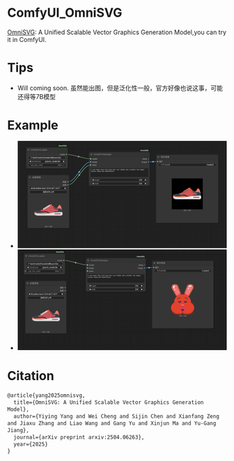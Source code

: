 # ComfyUI_OmniSVG
[OmniSVG](https://github.com/OmniSVG/OmniSVG): A Unified Scalable Vector Graphics Generation Model,you  can try it in ComfyUI.


# Tips
* Will coming soon. 虽然能出图，但是泛化性一般，官方好像也说这事，可能还得等7B模型
  

# Example
* ![](https://github.com/smthemex/ComfyUI_OmniSVG/blob/main/example.png)
* ![](https://github.com/smthemex/ComfyUI_OmniSVG/blob/main/example_.png)


# Citation
```
@article{yang2025omnisvg,
  title={OmniSVG: A Unified Scalable Vector Graphics Generation Model}, 
  author={Yiying Yang and Wei Cheng and Sijin Chen and Xianfang Zeng and Jiaxu Zhang and Liao Wang and Gang Yu and Xinjun Ma and Yu-Gang Jiang},
  journal={arXiv preprint arxiv:2504.06263},
  year={2025}
}

```

